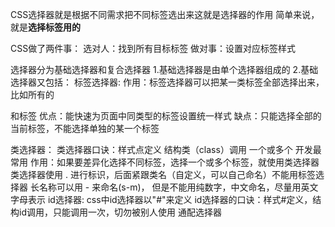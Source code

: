CSS选择器就是根据不同需求把不同标签选出来这就是选择器的作用
简单来说，就是**选择标签用的**

CSS做了两件事：
选对人：找到所有目标标签
做对事：设置对应标签样式

选择器分为基础选择器和复合选择器
1.基础选择器是由单个选择器组成的
2.基础选择器又包括：
标签选择器:
     作用：标签选择器可以把某一类标签全部选择出来，比如所有的<div>和<span>标签
     优点：能快速为页面中同类型的标签设置统一样式
     缺点：只能选择全部的当前标签，不能选择单独的某一个标签

类选择器：
       类选择器口诀：样式点定义 结构类（class）调用 一个或多个
        开发最常用 
        作用：如果要差异化选择不同标签，选择一个或多个标签，就使用类选择器
         类选择器使用 . 进行标识，后面紧跟类名（自定义，可以自己命名）不能用标签选择器
         长名称可以用 - 来命名(s-m)，
         但是不能用纯数字，中文命名，尽量用英文字母表示
id选择器: css中id选择器以"#"来定义
id选择器的口诀：样式#定义，结构id调用，只能调用一次，切勿被别人使用
通配选择器


